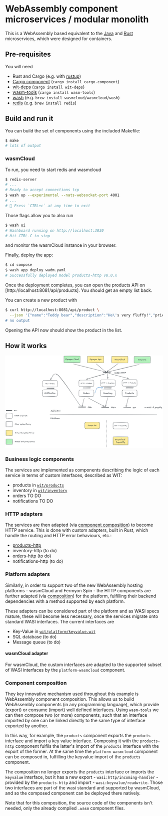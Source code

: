 # WebAssembly component microservices / modular monolith

This is a WebAssembly based equivalent to the [Java](../java-containers-k8s/)
and [Rust](../rust-containers-k8s/) microservices, which were designed for
containers.

## Pre-requisites

You will need

- Rust and Cargo (e.g. with [rustup](https://rustup.rs/))
- [Cargo component](https://github.com/bytecodealliance/cargo-component)
  (`cargo install cargo-component`)
- [wit-deps](https://github.com/bytecodealliance/wit-deps)
  (`cargo install wit-deps`)
- [wasm-tools](https://github.com/bytecodealliance/wasm-tools)
  (`cargo install wasm-tools`)
- [wash](https://wasmcloud.com/docs/ecosystem/wash/) (e.g.
  `brew install wasmcloud/wasmcloud/wash`)
- [redis](https://redis.io/) (e.g. `brew install redis`)

## Build and run it

You can build the set of components using the included Makefile:

```sh
$ make
# lots of output
```

### wasmCloud

To run, you need to start redis and wasmcloud

```sh
$ redis-server
# ...
# Ready to accept connections tcp
$ wash up --experimental --nats-websocket-port 4001
# ...
# 🚪 Press `CTRL+c` at any time to exit
```

Those flags allow you to also run

```sh
$ wash ui
# Washboard running on http://localhost:3030
# Hit CTRL-C to stop
```

and monitor the wasmCloud instance in your browser.

Finally, deploy the app:

```sh
$ cd compose
$ wash app deploy wadm.yaml
# Successfully deployed model products-http v0.0.x
```

Once the deployment completes, you can open the products API on
[http://localhost:8081/api/products]. You should get an empty list back.

You can create a new product with

```sh
$ curl http://localhost:8081/api/product \
  --json '{"name":"Teddy bear","description":"He\'s very fluffy!","price":1200,"skuCode":"teddy"}'
# no output
```

Opening the API now should show the product in the list.

## How it works

![arhitecture diagram](./architecture.webp)

### Business logic components

The services are implemented as components describing the logic of each service
in terms of custom interfaces, described as WIT:

- products in [`wit/products`](wit/products/products.wit)
- inventory in [`wit/inventory`](wit/inventory/inventory.wit)
- orders TO DO
- notifications TO DO

### HTTP adapters

The services are then adapted (via
[component composition](#component-composition)) to become HTTP service. This is
done with custom adapters, built in Rust, which handle the routing and HTTP
error behaviours, etc.:

- [products-http](./products-http/)
- inventory-http (to do)
- orders-http (to do)
- notifications-http (to do)

### Platform adapters

Similarly, in order to support two of the new WebAssembly hosting platforms -
wasmCloud and Fermyon Spin - the HTTP components are further adapted (via
[composition](#component-composition)) for the platform, fulfilling their
backend dependencies with a method supported by each platform.

These adapters can be considered part of the platform and as WASI specs mature,
these will become less necessary, once the services migrate onto standard WASI
interfaces. The current interfaces are

- Key-Value in [`wit/platform/keyvalue.wit`](wit/platform/keyvalue.wit)
- SQL database (to do)
- Message queue (to do)

#### wasmCloud adapter

For wasmCloud, the custom interfaces are adapted to the supported subset of WASI
interfaces by the `platform-wasmcloud` component.

### Component composition

They key innovative mechanism used throughout this example is WebAssembly
component composition. This allows us to build WebAssembly components (in any
programming language), which provide (export) or consume (import) well defined
interfaces. Using `wasm-tools` we can then compose two (or more) components,
such that an interface imported by one can be linked directly to the same type
of interface exported by another.

In this way, for example, the `products` component exports the `products`
interface and import a key value interface. Composing it with the
`products-http` component fulfils the latter's import of the `products`
interface with the export of the former. At the same time the
`platform-wasmcloud` component can be composed in, fulfilling the keyvalue
import of the `products` component.

The composition no longer exports the `products` interface or imports the
`keyvalue` interface, but it has a new export - `wasi:http/incoming-handler` -
provided by the `products-http` and import - `wasi:keyvalue/readwrite`. Those
two interfaces are part of the wasi standard and supported by wasmCloud, and so
the composed component can be deployed there natively.

Note that for this composition, the source code of the components isn't needed,
only the already compiled `.wasm` component files.
